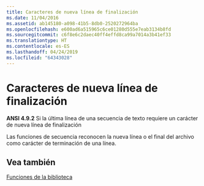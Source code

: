 ```yaml
---
title: Caracteres de nueva línea de finalización
ms.date: 11/04/2016
ms.assetid: ab145180-a098-41b5-8db0-2520272964ba
ms.openlocfilehash: e600ad6a515965c6ce01280d555e7eab3134b8fd
ms.sourcegitcommit: c6f8e6c2daec40ff4effd8ca99a7014a3b41ef33
ms.translationtype: HT
ms.contentlocale: es-ES
ms.lasthandoff: 04/24/2019
ms.locfileid: "64343028"
---
```

# <a name="terminating-newline-characters"></a>Caracteres de nueva línea de finalización

**ANSI 4.9.2** Si la última línea de una secuencia de texto requiere un carácter de nueva línea de finalización

Las funciones de secuencia reconocen la nueva línea o el final del archivo como carácter de terminación de una línea.

## <a name="see-also"></a>Vea también

[Funciones de la biblioteca](../c-language/library-functions.md)
